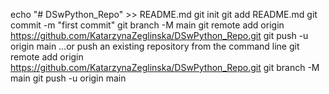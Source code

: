 echo "# DSwPython_Repo" >> README.md
git init
git add README.md
git commit -m "first commit"
git branch -M main
git remote add origin https://github.com/KatarzynaZeglinska/DSwPython_Repo.git
git push -u origin main
…or push an existing repository from the command line
git remote add origin https://github.com/KatarzynaZeglinska/DSwPython_Repo.git
git branch -M main
git push -u origin main